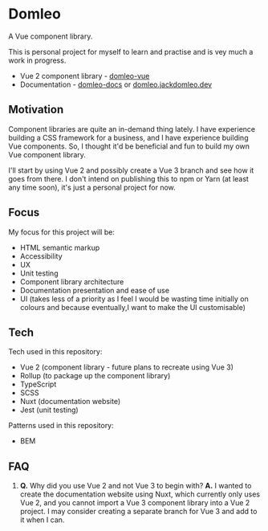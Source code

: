 # Domleo

A Vue component library.

This is personal project for myself to learn and practise and is vey much a work in progress.

- Vue 2 component library - [domleo-vue](./domleo-vue)
- Documentation - [domleo-docs](./domleo-docs) or [domleo.jackdomleo.dev](https://domleo.jackdomleo.dev)

## Motivation

Component libraries are quite an in-demand thing lately. I have experience building a CSS framework for a business, and I have experience building Vue components. So, I thought it'd be beneficial and fun to build my own Vue component library.

I'll start by using Vue 2 and possibly create a Vue 3 branch and see how it goes from there. I don't intend on publishing this to npm or Yarn (at least any time soon), it's just a personal project for now.

## Focus

My focus for this project will be:
- HTML semantic markup
- Accessibility
- UX
- Unit testing
- Component library architecture
- Documentation presentation and ease of use
- UI (takes less of a priority as I feel I would be wasting time initially on colours and because eventually,I want to make the UI customisable)

## Tech

Tech used in this repository:

- Vue 2 (component library - future plans to recreate using Vue 3)
- Rollup (to package up the component library)
- TypeScript
- SCSS
- Nuxt (documentation website)
- Jest (unit testing)

Patterns used in this repository:

- BEM

## FAQ

1. **Q.** Why did you use Vue 2 and not Vue 3 to begin with?
   **A.** I wanted to create the documentation website using Nuxt, which currently only uses Vue 2, and you cannot import a Vue 3 component library into a Vue 2 project. I may consider creating a separate branch for Vue 3 and add to it when I can.
